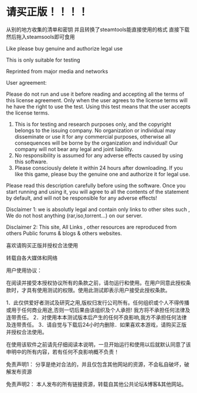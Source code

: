 # 请买正版！！！！


从别的地方收集的清单和密钥 并且转换了steamtools能直接使用的格式 直接下载然后拖入steamsools即可食用

Like please buy genuine and authorize legal use

This is only suitable for testing

Reprinted from major media and networks

User agreement:

Please do not run and use it before reading and accepting all the terms of this license agreement. Only when the user agrees to the license terms will he have the right to use the test. Using this test means that the user accepts the license terms.

1. This is for testing and research purposes only, and the copyright belongs to the issuing company. No organization or individual may disseminate or use it for any commercial purposes, otherwise all consequences will be borne by the organization and individual! Our company will not bear any legal and joint liability.
2. No responsibility is assumed for any adverse effects caused by using this software.
3. Please consciously delete it within 24 hours after downloading. If you like this game, please buy the genuine one and authorize it for legal use.

Please read this description carefully before using the software. Once you start running and using it, you will agree to all the contents of the statement by default, and will not be responsible for any adverse effects!

Disclaimer 1: we is absolutly legal and contain only links to other sites such , We do not host anything (rar,iso,torrent…) on our server.

Disclaimer 2: This site, All Links , other resources are reproduced from others Public forums & blogs & others websites.

喜欢请购买正版并授权合法使用

转载自各大媒体和网络

用户使用协议：

在阅读并接受本授权协议所有的条款之前，请勿运行和使用。在用户同意此授权条款时，才具有使用测试的权限。使用此测试即表示用户接受此授权条款。

1．此仅供爱好者测试及研究之用,版权归发行公司所有。任何组织或个人不得传播或用于任何商业用途,否则一切后果由该组织及个人承担! 我方将不承担任何法律及连带责任。
2．对使用本本测试版本后产生的任何不良影响,我方不承担任何法律及连带责任。
3．请自觉与下载后24小时内删除．如果喜欢本游戏，请购买正版并授权合法使用。

在使用该软件之前请先仔细阅读本说明，一旦开始运行和使用以后就默认同意了该申明中的所有内容，若有任何不良影响概不负责！

免责声明1： 分享是绝对合法的，并且仅包含其他网站的资源，不会私自破坏，破解发布资源

免责声明2： 本人发布的所有链接资源，转载自其他公共论坛&博客&其他网站。


